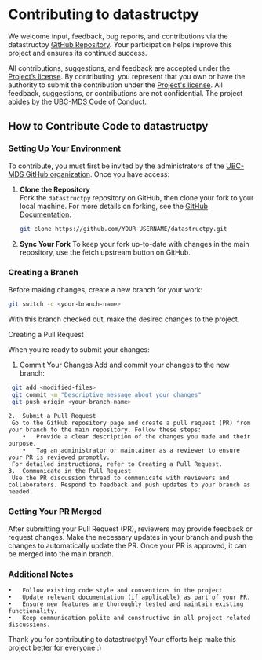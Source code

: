 # Contributing to datastructpy

We welcome input, feedback, bug reports, and contributions via the datastructpy [GitHub Repository](https://github.com/UBC-MDS/datastructpy). Your participation helps improve this project and ensures its continued success.

All contributions, suggestions, and feedback are accepted under the [Project’s license](./LICENSE.md). By contributing, you represent that you own or have the authority to submit the contribution under the [Project's license](./LICENSE.md). All feedback, suggestions, or contributions are not confidential. The project abides by the [UBC-MDS Code of Conduct](https://ubc-mds.github.io/resources_pages/code_of_conduct/).

## How to Contribute Code to datastructpy

### Setting Up Your Environment

To contribute, you must first be invited by the administrators of the [UBC-MDS GitHub organization](https://github.com/UBC-MDS). Once you have access:

1. **Clone the Repository**  
   Fork the `datastructpy` repository on GitHub, then clone your fork to your local machine. For more details on forking, see the [GitHub Documentation](https://help.github.com/en/articles/fork-a-repo).

   ```bash
   git clone https://github.com/YOUR-USERNAME/datastructpy.git
   ```

2.	**Sync Your Fork**
   To keep your fork up-to-date with changes in the main repository, use the fetch upstream button on GitHub.

### Creating a Branch

Before making changes, create a new branch for your work:

```bash
git switch -c <your-branch-name>
```

With this branch checked out, make the desired changes to the project.

Creating a Pull Request

When you’re ready to submit your changes:
1.	Commit Your Changes
   Add and commit your changes to the new branch:

   ```bash
    git add <modified-files>
    git commit -m "Descriptive message about your changes"
    git push origin <your-branch-name>
   ```

	2.	Submit a Pull Request
     Go to the GitHub repository page and create a pull request (PR) from your branch to the main repository. Follow these steps:
	    •	Provide a clear description of the changes you made and their purpose.
	    •	Tag an administrator or maintainer as a reviewer to ensure your PR is reviewed promptly.
     For detailed instructions, refer to Creating a Pull Request.
	3.	Communicate in the Pull Request
     Use the PR discussion thread to communicate with reviewers and collaborators. Respond to feedback and push updates to your branch as needed.

### Getting Your PR Merged

After submitting your Pull Request (PR), reviewers may provide feedback or request changes. Make the necessary updates in your branch and push the changes to automatically update the PR. Once your PR is approved, it can be merged into the main branch.

### Additional Notes
	•	Follow existing code style and conventions in the project.
	•	Update relevant documentation (if applicable) as part of your PR.
	•	Ensure new features are thoroughly tested and maintain existing functionality.
	•	Keep communication polite and constructive in all project-related discussions.

Thank you for contributing to datastructpy! Your efforts help make this project better for everyone :)